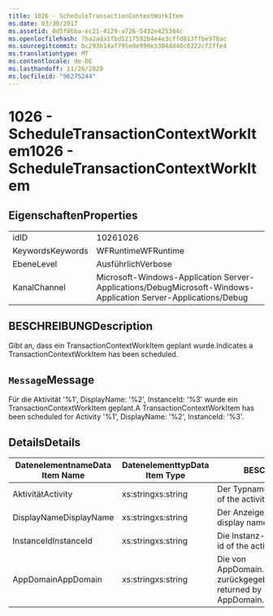 ```yaml
---
title: 1026 - ScheduleTransactionContextWorkItem
ms.date: 03/30/2017
ms.assetid: 0d5f86ba-ec21-4129-a726-5432e425384c
ms.openlocfilehash: 7ba2ada1fbd5217592b4e4e3cffd813ffbe978ac
ms.sourcegitcommit: bc293b14af795e0e999e3304dd40c0222cf2ffe4
ms.translationtype: MT
ms.contentlocale: de-DE
ms.lasthandoff: 11/26/2020
ms.locfileid: "96275244"
---
```

# <a name="1026---scheduletransactioncontextworkitem"></a><span data-ttu-id="40ccc-102">1026 - ScheduleTransactionContextWorkItem</span><span class="sxs-lookup"><span data-stu-id="40ccc-102">1026 - ScheduleTransactionContextWorkItem</span></span>

## <a name="properties"></a><span data-ttu-id="40ccc-103">Eigenschaften</span><span class="sxs-lookup"><span data-stu-id="40ccc-103">Properties</span></span>  
  
|||  
|-|-|  
|<span data-ttu-id="40ccc-104">id</span><span class="sxs-lookup"><span data-stu-id="40ccc-104">ID</span></span>|<span data-ttu-id="40ccc-105">1026</span><span class="sxs-lookup"><span data-stu-id="40ccc-105">1026</span></span>|  
|<span data-ttu-id="40ccc-106">Keywords</span><span class="sxs-lookup"><span data-stu-id="40ccc-106">Keywords</span></span>|<span data-ttu-id="40ccc-107">WFRuntime</span><span class="sxs-lookup"><span data-stu-id="40ccc-107">WFRuntime</span></span>|  
|<span data-ttu-id="40ccc-108">Ebene</span><span class="sxs-lookup"><span data-stu-id="40ccc-108">Level</span></span>|<span data-ttu-id="40ccc-109">Ausführlich</span><span class="sxs-lookup"><span data-stu-id="40ccc-109">Verbose</span></span>|  
|<span data-ttu-id="40ccc-110">Kanal</span><span class="sxs-lookup"><span data-stu-id="40ccc-110">Channel</span></span>|<span data-ttu-id="40ccc-111">Microsoft-Windows-Application Server-Applications/Debug</span><span class="sxs-lookup"><span data-stu-id="40ccc-111">Microsoft-Windows-Application Server-Applications/Debug</span></span>|  
  
## <a name="description"></a><span data-ttu-id="40ccc-112">BESCHREIBUNG</span><span class="sxs-lookup"><span data-stu-id="40ccc-112">Description</span></span>  

 <span data-ttu-id="40ccc-113">Gibt an, dass ein TransactionContextWorkItem geplant wurde.</span><span class="sxs-lookup"><span data-stu-id="40ccc-113">Indicates a TransactionContextWorkItem has been scheduled.</span></span>  
  
## <a name="message"></a><span data-ttu-id="40ccc-114">`Message`</span><span class="sxs-lookup"><span data-stu-id="40ccc-114">Message</span></span>  

 <span data-ttu-id="40ccc-115">Für die Aktivität '%1', DisplayName: '%2', InstanceId: '%3' wurde ein TransactionContextWorkItem geplant.</span><span class="sxs-lookup"><span data-stu-id="40ccc-115">A TransactionContextWorkItem has been scheduled for Activity '%1', DisplayName: '%2', InstanceId: '%3'.</span></span>  
  
## <a name="details"></a><span data-ttu-id="40ccc-116">Details</span><span class="sxs-lookup"><span data-stu-id="40ccc-116">Details</span></span>  
  
|<span data-ttu-id="40ccc-117">Datenelementname</span><span class="sxs-lookup"><span data-stu-id="40ccc-117">Data Item Name</span></span>|<span data-ttu-id="40ccc-118">Datenelementtyp</span><span class="sxs-lookup"><span data-stu-id="40ccc-118">Data Item Type</span></span>|<span data-ttu-id="40ccc-119">BESCHREIBUNG</span><span class="sxs-lookup"><span data-stu-id="40ccc-119">Description</span></span>|  
|--------------------|--------------------|-----------------|  
|<span data-ttu-id="40ccc-120">Aktivität</span><span class="sxs-lookup"><span data-stu-id="40ccc-120">Activity</span></span>|<span data-ttu-id="40ccc-121">xs:string</span><span class="sxs-lookup"><span data-stu-id="40ccc-121">xs:string</span></span>|<span data-ttu-id="40ccc-122">Der Typname der Aktivität.</span><span class="sxs-lookup"><span data-stu-id="40ccc-122">The type name of the activity.</span></span>|  
|<span data-ttu-id="40ccc-123">DisplayName</span><span class="sxs-lookup"><span data-stu-id="40ccc-123">DisplayName</span></span>|<span data-ttu-id="40ccc-124">xs:string</span><span class="sxs-lookup"><span data-stu-id="40ccc-124">xs:string</span></span>|<span data-ttu-id="40ccc-125">Der Anzeigename der Aktivität.</span><span class="sxs-lookup"><span data-stu-id="40ccc-125">The display name of the activity.</span></span>|  
|<span data-ttu-id="40ccc-126">InstanceId</span><span class="sxs-lookup"><span data-stu-id="40ccc-126">InstanceId</span></span>|<span data-ttu-id="40ccc-127">xs:string</span><span class="sxs-lookup"><span data-stu-id="40ccc-127">xs:string</span></span>|<span data-ttu-id="40ccc-128">Die Instanz-ID der Aktivität.</span><span class="sxs-lookup"><span data-stu-id="40ccc-128">The instance id of the activity.</span></span>|  
|<span data-ttu-id="40ccc-129">AppDomain</span><span class="sxs-lookup"><span data-stu-id="40ccc-129">AppDomain</span></span>|<span data-ttu-id="40ccc-130">xs:string</span><span class="sxs-lookup"><span data-stu-id="40ccc-130">xs:string</span></span>|<span data-ttu-id="40ccc-131">Die von AppDomain.CurrentDomain.FriendlyName zurückgegebene Zeichenfolge.</span><span class="sxs-lookup"><span data-stu-id="40ccc-131">The string returned by AppDomain.CurrentDomain.FriendlyName.</span></span>|
